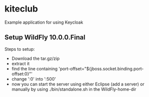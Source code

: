 # kiteclub
Example application for using Keycloak

## Setup WildFly 10.0.0.Final
Steps to setup:
* Download the tar.gz/zip
* extract it
* find the line containing 'port-offset="${jboss.socket.binding.port-offset:0}"'
* change ':0' into ':500'
* now you can start the server using either Eclipse (add a server) or manually by using ./bin/standalone.sh in the WildFly-home-dir
